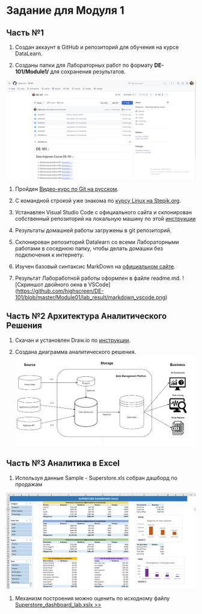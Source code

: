# Задание для Модуля 1

## Часть №1

1. Создан аккаунт в GitHub и репозиторий для обучения на курсе DataLearn.

1. Созданы папки для Лабораторных работ по формату **DE-101/Module1/** для сохранения результатов.

![Репозиторий highscreee/de-101 создан.](https://github.com/highscreen/DE-101/blob/master/Module01/lab_result/github_repo.png)

1. Пройден [Видео-курс по Git на русском](https://www.youtube.com/playlist?list=PLDyvV36pndZFHXjXuwA_NywNrVQO0aQqb).

1. С командной строкой уже знакома по [курсу Linux на Stepik.org](https://stepik.org/course/73/syllabus).

1. Устанавлен Visual Studio Code с официального сайта и склонирован собственный репозиторий на локальную машину по этой [инструкции](https://github.com/Data-Learn/data-engineering/blob/master/how-to/How%20to%20get%20git.md)

1. Результаты домашней работы загружены в git репозиторий. 

1. Склонирован репозиторий Datalearn со всеми Лабораторными работами в соседнюю папку, чтобы делать домашки без подключения к интернету.

1. Изучен базовый синтаксис MarkDown на [официальном сайте](https://www.markdownguide.org/basic-syntax/). 

1. Результат Лабоработной работы оформлен в файле readme.md.
![Скриншот двойного окна в VSCode]
(https://github.com/highscreen/DE-101/blob/master/Module01/lab_result/markdown_vscode.png)


## Часть №2 Архитектура Аналитического Решения

1. Скачан и установлен Draw.io по [инструкции](https://github.com/Data-Learn/data-engineering/blob/master/how-to/How%20to%20install%20drawio.md).

1. Создана диаграмма аналитического решения.
![Диаграмма аналитического решения.](https://github.com/highscreen/DE-101/blob/master/Module01/lab_result/data_flow_architecture.drawio.png)

## Часть №3 Аналитика в Excel

1. Используя данные Sample - Superstore.xls собран дашборд по продажам

![Dashboard по продажам.](https://github.com/highscreen/DE-101/blob/master/Module01/lab_result/supersale_dashboard.PNG)

1. Механизм построения можно оценить по исходному файлу [Superstore_dashboard_lab.xslx >>](https://github.com/highscreen/DE-101/blob/master/Module01/lab_result/Superstore_dashboard_lab.xlsx)